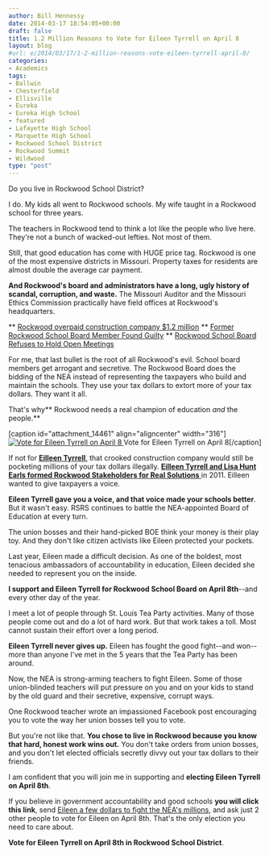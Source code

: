 ```yaml
---
author: Bill Hennessy
date: 2014-03-17 18:54:05+00:00
draft: false
title: 1.2 Million Reasons to Vote for Eileen Tyrrell on April 8
layout: blog
#url: e/2014/03/17/1-2-million-reasons-vote-eileen-tyrrell-april-8/
categories:
- Academics
tags:
- Ballwin
- Chesterfield
- Ellisville
- Eureka
- Eureka High School
- featured
- Lafayette High School
- Marquette High School
- Rockwood School District
- Rockwood Summit
- Wildwood
type: "post"
---
```


Do you live in Rockwood School District?

I do. My kids all went to Rockwood schools. My wife taught in a Rockwood school for three years.

The teachers in Rockwood tend to think a lot like the people who live here. They're not a bunch of wacked-out lefties. Not most of them.

Still, that good education has come with HUGE price tag. Rockwood is one of the most expensive districts in Missouri. Property taxes for residents are almost double the average car payment.

**And Rockwood's board and administrators have a long, ugly history of scandal, corruption, and waste.** The Missouri Auditor and the Missouri Ethics Commission practically have field offices at Rockwood's headquarters.




** [Rockwood overpaid construction company $1.2 million](https://www.stltoday.com/news/local/education/rockwood-overpaid-construction-management-firm-by-million-audit-says/article_1595410f-32d3-5c29-ae4c-6c152d10103e.html)
** [Former Rockwood School Board Member Found Guilty](https://www.ktrs.com/news/local-news/item/11916-former-rockwood-school-board-member-guilty-of-conflict)
** [Rockwood School Board Refuses to Hold Open Meetings](https://www.kmov.com/news/editors-pick/Rockwood--207974571.html)


For me, that last bullet is the root of all Rockwood's evil. School board members get arrogant and secretive. The Rockwood Board does the bidding of the NEA instead of representing the taxpayers who build and maintain the schools. They use your tax dollars to extort more of your tax dollars. They want it all.

That's why** Rockwood needs a real champion of education _and_ the people.**

[caption id="attachment_14461" align="aligncenter" width="316"][![Vote for Eileen Tyrrell on April 8](https://hennessysview.com/wp-content/uploads/2014/03/eileen-tyrrell.png)
](https://rockwoodcitizensforeileentyrrell.com/about/) Vote for Eileen Tyrrell on April 8[/caption]

If not for [**Eilleen Tyrrell**,](https://rockwoodcitizensforeileentyrrell.com/about/) that crooked construction company would still be pocketing millions of your tax dollars illegally. [**Eilleen Tyrrell and Lisa Hunt Earls formed Rockwood Stakeholders for Real Solutions** ](https://rsdstakeholders.org/)in 2011. Eilleen wanted to give taxpayers a voice.

**Eileen Tyrrell gave you a voice, and that voice made your schools better**. But it wasn't easy. RSRS continues to battle the NEA-appointed Board of Education at every turn.

The union bosses and their hand-picked BOE think your money is their play toy. And they don't like citizen activists like Eileen protected your pockets.

Last year, Eileen made a difficult decision. As one of the boldest, most tenacious ambassadors of accountability in education, Eileen decided she needed to represent you on the inside.

**I support and Eileen Tyrrell for Rockwood School Board on April 8th**--and every other day of the year.

I meet a lot of people through St. Louis Tea Party activities. Many of those people come out and do a lot of hard work. But that work takes a toll. Most cannot sustain their effort over a long period.

**Eileen Tyrrell never gives up.** Eileen has fought the good fight--and won--more than anyone I've met in the 5 years that the Tea Party has been around.

Now, the NEA is strong-arming teachers to fight Eileen. Some of those union-blinded teachers will put pressure on you and on your kids to stand by the old guard and their secretive, expensive, corrupt ways.

One Rockwood teacher wrote an impassioned Facebook post encouraging you to vote the way her union bosses tell you to vote.

But you're not like that. **You chose to live in Rockwood because you know that hard, honest work wins out.** You don't take orders from union bosses, and you don't let elected officials secretly divvy out your tax dollars to their friends.

I am confident that you will join me in supporting and **electing Eileen Tyrrell on April 8th**.

If you believe in government accountability and good schools **you will click this link**, send [Eileen a few dollars to fight the NEA's millions](https://fundly.com/citizens-for-eileen-tyrrell), and ask just 2 other people to vote for Eileen on April 8th. That's the only election you need to care about.

**Vote for Eileen Tyrrell on April 8th in Rockwood School District**.




